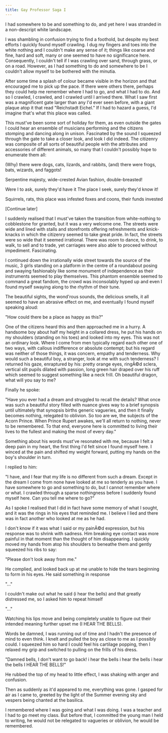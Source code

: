 ```yaml
---
title: Gay Professor Saga I
---
```


I had somewhere to be and something to do, and yet here I was stranded in a non-descript white landscape. 

I was shambling in confusion trying to find a foothold, but despite my best efforts I quickly found myself crawling. I dug my fingers and toes into the white nothing and I couldn't make any sense of it; things like coarse and fine, hard and soft, many or one seemed to have no significance here. Consequently, I couldn't tell if I was crawling over sand, through grass, or on a road. However, as I had something to do and somewhere to be I couldn't allow myself to be bothered with the minutia.

After some time a splash of colour became visible in the horizon and that encouraged me to pick up the pace. If there were others there, perhaps they could help me remember where I had to go, and what I had to do. And so I crawled, I crawled, and I crawled until I arrived there. What I saw first was a magnificent gate larger than any I'd ever seen before, with a giant plaque atop it that read "Reichstadt Eichel." If I had to hazard a guess, I'd imagine that's what this place was called. 

This must've been some sort of holiday for them, as even outside the gates I could hear an ensemble of musicians performing and the citizens stomping and dancing along in unison. Fascinated by the sound I squeezed through the gate to take a closer look, and look I did indeed. The citizenry was composite of all sorts of beautiful people with the attributes and accessories of different animals, so many that I couldn't possibly hope to enumerate them all: 

(Why) there were dogs, cats, lizards, and rabbits, 
(and) there were frogs, bats, wizards, and faggots!

Serpentine majesty, wide-crested
Avian fashion, double-breasted!

Were I to ask, surely they'd have it
The place I seek, surely they'd know it!

Squirrels, rats, this place was infested
foxes and coons, their funds invested

[Continue later]

I suddenly realised that I must've taken the transition from white-nothing to cobblestone for granted, but it was a very welcome one. The streets were wide and lined with stalls and storefronts offering refreshments and knick-knacks in which the citizenry seemed to take great pride. In fact, the streets were so wide that it seemed irrational. There was room to dance, to drink, to walk, to sell and to trade, yet carriages were also able to proceed without impediment. Fascinating. 

I continued down the irrationally wide street towards the source of the music, 3 girls standing on a platform in the centre of a roundabout posing and swaying fashionably like some monument of independence as their instruments seemed to play themselves. This phantom ensemble seemed to command a great fandom, the crowd was inconsolably hyped up and even I found myself swaying along to the rhythm of their tune. 

The beautiful sights, the wond'rous sounds, the delicious smells, it all seemed to have an abrasive effect on me, and eventually I found myself speaking aloud:

"How could there be a place as happy as this?"

One of the citizens heard this and then approached me in a hurry. A handsome boy about half my height in a collared dress, he put his hands on my shoulders (standing on his toes) and looked into my eyes. This was not an ordinary look. Where I come from men typically regard each other one of two ways, with callous indifference or absolute contempt; but his regard was neither of those things, it was concern, empathy and tenderness. Why would such a beautiful boy, a stranger, look at me with such tenderness? I returned his gaze, enraptured by his: pretty orange eyes, ringÃ©d sclera, vertical slit pupils dilated with passion, long green hair draped over his ruff which seemed to suggest something like a neck frill. Oh beautiful dragon, what will you say to me? 

Finally he spoke:

"Have you ever had a dream and struggled to recall the details? What once was such a beautiful story filled with nuance gives way to a brief synopsis until ultimately that synopsis births generic vagueries, and then it finally becomes nothing, relegated to oblivion. So too are we, the subjects of the Acorn Prince. When Prince Rupert awakes, we'll all return to nothing, never to be remembered. To that end, everyone here is committed to living their lives to the fullest and making the most of every day."

Something about his words must've resonated with me, because I felt a deep pain in my heart, the first thing I'd felt since I found myself here. I winced at the pain and shifted my weight forward, putting my hands on the boy's shoulder in turn. 

I replied to him:

"I have, and I fear that my life is no different from such a dream. Except in the dream I come from none have looked at me so tenderly as you have. I have somewhere to go and something to do, but I cannot remember where or what. I crawled through a sparse nothingness before I suddenly found myself here. Can you tell me where to go?"

As I spoke I realised that I did in fact have some memory of what I sought, and it was the rings in his eyes that reminded me. I believe I lied and there was in fact another who looked at me as he had.

I don't know if it was what I said or my painÃ©d expression, but his response was to shrink with sadness. Him breaking eye contact was more painful in that moment than the thought of him disappearing. I quickly moved my hands from atop his shoulders to beneathe them and gently squeezed his ribs to say:

"Please don't look away from me."

He complied, and looked back up at me unable to hide the tears beginning to form in his eyes. He said something in response

"..." 

I couldn't make out what he said (i hear the bells) and that greatly distressed me, so I asked him to repeat himself

"..." 

Watching his lips move and being completely unable to figure out their intended meaning further upset me (I HEAR THE BELLS). 

Words be damned, I was running out of time and I hadn't the presence of mind to even think. I knelt and pulled the boy as close to me as I possibly could. I squeezed him so hard I could feel his cartilage popping, then I relaxed my grip and switched to pulling on the frills of his dress.

"Damned bells, I don't want to go back! i hear the bells i hear the bells i hear the bells I HEAR THE BELLS!"

He rubbed the top of my head to little effect, I was shaking with anger and confusion.

Then as suddenly as it'd appeared to me, everything was gone. I gasped for air as I came to, greeted by the light of the Summer evening sky and vespers being chanted at the basilica. 

I remembered where I was going and what I was doing. I was a teacher and I had to go meet my class. But before that, I committed the young man I held to writing, he would not be relegated to vagueries or oblivion, he would be remembered. 